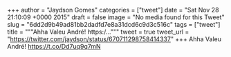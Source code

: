 
+++
author = "Jaydson Gomes"
categories = ["tweet"]
date = "Sat Nov 28 21:10:09 +0000 2015"
draft = false
image = "No media found for this Tweet"
slug = "6dd2d9b49ad81bb2dadfd7e8a31dcd6c9d3c516c"
tags = ["tweet"]
title = """Ahha Valeu André! https:/..."""
tweet = true
tweet_url = "https://twitter.com/jaydson/status/670711298758414337"
+++
Ahha Valeu André! https://t.co/Dd7uq9q7mN
